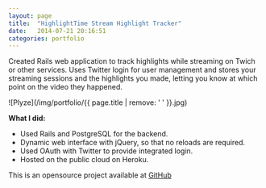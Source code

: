 ```yaml
---
layout: page
title:  "HighlightTime Stream Highlight Tracker"
date:   2014-07-21 20:16:51
categories: portfolio
---
```


Created Rails web application to track highlights while streaming on Twich or
other services. Uses Twitter login for user management and stores your streaming
sessions and the highlights you made, letting you know at which point on the
video they happened.

![Plyze](/img/portfolio/{{ page.title | remove: ' ' }}.jpg)
  
**What I did:** 

- Used Rails and PostgreSQL for the backend.
- Dynamic web interface with jQuery, so that no reloads are required.
- Used OAuth with Twitter to provide integrated login.
- Hosted on the public cloud on Heroku.

This is an opensource project available at [GitHub](https://github.com/andresclari/highlighttime)

